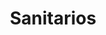 ---
title: "Sanitarios"
url: /ciudad-autonoma-de-buenos-aires/sanitarios-avenida-nazca/
shop: Allgemein
---